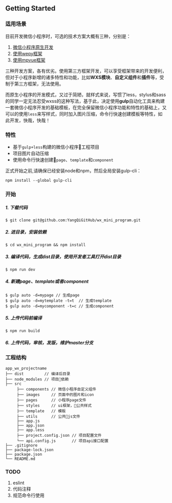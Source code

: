 ## Getting Started

### 适用场景

目前开发微信小程序时，可选的技术方案大概有三种，分别是：
1. [微信小程序原生开发](https://developers.weixin.qq.com/miniprogram/dev/)
2. [使用wepy框架](https://tencent.github.io/wepy/index.html)
3. [使用mpvue框架](http://mpvue.com/)

三种开发方案，各有优劣。使用第三方框架开发，可以享受框架带来的开发便利，但对于小程序新增的诸多特性和功能，比如**WXS模块**、**自定义组件**和**插件**等，受制于第三方框架，无法使用。

而原生小程序的开发模式，又过于简陋，就样式来说，写惯了less，stylus和sass的同学一定无法忍受wxss的这种写法，基于此，决定使用**gulp**自动化工具来构建一套微信小程序开发的基础模板，在完全保留微信小程序功能和特性的基础上，又可以的使用`less`来写样式，同时加入图片压缩，命令行快速创建模板等特性，如此开发，快哉，快哉！

### 特性
+ 基于`gulp+less`构建的微信小程序工程项目
+ 项目图片自动压缩
+ 使用命令行快速创建`page`、`template`和`component`

正式开始之前,请确保已经安装node和npm，然后全局安装gulp-cli：
```
npm install --global gulp-cli
```
### 开始
##### 1. 下载代码
```
$ git clone git@github.com:YangQiGitHub/wx_mini_program.git
```
##### 2. 进目录，安装依赖
```
$ cd wx_mini_program && npm install
```
##### 3. 编译代码，生成dist目录，使用开发者工具打开dist目录
```
$ npm run dev
```
##### 4. 新建page、template或者component
```
$ gulp auto -d=mypage // 生成page
$ gulp auto -d=mytemplate -t=t  // 生成template
$ gulp auto -d=mycomponent -t=c // 生成component
```
##### 5. 上传代码前编译
```
$ npm run build
```
##### 6. 上传代码，审核，发版，维护master分支

### 工程结构
```
app_wx_projectname
├── dist         // 编译后目录
├── node_modules // 项目依赖
├── src 
     ├── components // 微信小程序自定义组件
     ├── images     // 页面中的图片和icon
     ├── pages      // 小程序page文件
     ├── styles     // ui框架，公共样式
     ├── template   // 模板
     ├── utils      // 公共js文件
     ├── app.js
     ├── app.json
     ├── app.less
     ├── project.config.json // 项目配置文件
     └── api.config.js       // 项目api接口配置
├── .gitignore
├── package-lock.json
├── package.json
└── README.md
```


### TODO
1. eslint
3. 代码注释
4. 规范命令行使用